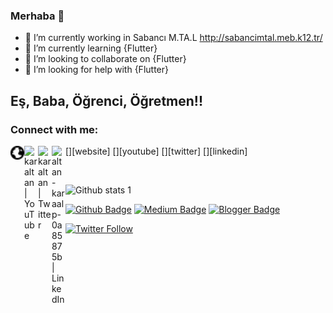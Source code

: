 ### Merhaba 👋

<!-- **karaltan/karaltan** is a ✨ _special_ ✨ repository because its `README.md` (this file) appears on your GitHub profile. -->


- 🔭 I’m currently working in Sabancı M.TA.L http://sabancimtal.meb.k12.tr/
- 🌱 I’m currently learning {Flutter}
- 👯 I’m looking to collaborate on {Flutter}
- 🤔 I’m looking for help with {Flutter}

## Eş, Baba, Öğrenci, Öğretmen!!
### Connect with me:

[<img align="left" alt="https://karaltan.wordpress.com/" width="22px" src="https://raw.githubusercontent.com/iconic/open-iconic/master/svg/globe.svg" />][website]
[<img align="left" alt="karaltan | YouTube" width="22px" src="https://cdn.jsdelivr.net/npm/simple-icons@v3/icons/youtube.svg" />][youtube]
[<img align="left" alt="karaltan | Twitter" width="22px" src="https://cdn.jsdelivr.net/npm/simple-icons@v3/icons/twitter.svg" />][twitter]
[<img align="left" alt="altan-karaalp-0a85875b | LinkedIn" width="22px" src="https://cdn.jsdelivr.net/npm/simple-icons@v3/icons/linkedin.svg" />][linkedin]

<br />

![Github stats 1](https://github-readme-stats.vercel.app/api?username=karaltan&show_icons=true&theme=gradient) 


[![Github Badge](https://img.shields.io/badge/-Github-000?style=quare&labelColor=000&logo=Github&logoColor=white&link=link)](https://github.com/karaltan/) 
[![Medium Badge](https://img.shields.io/badge/-Medium-757575?style=flat-square&labelColor=757575&logo=Medium&logoColor=white&link=link)](https://medium.com/@karaltan) 
[![Blogger Badge](https://img.shields.io/badge/-Blogger-FF9800?style=flat-square&labelColor=FF9800&logo=Blogger&logoColor=white&link=link)](https://karaltan.wordpress.com/)

[![Twitter Follow](https://img.shields.io/twitter/follow/karaltan?color=1DA1F2&logo=twitter&style=for-the-badge)](https://twitter.com/intent/follow?original_referer=https%3A%2F%2Fgithub.com%karaltan&screen_name=karaltan)
